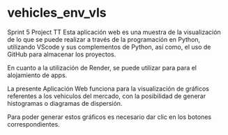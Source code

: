 # vehicles_env_vls
Sprint 5 Project TT
Esta aplicación web es una muestra de la visualización de lo que se puede realizar a través de la programación en Python, utilizando VScode y sus complementos de Python, así como, el uso de GitHub para almacenar los proyectos.

En cuanto a la utilización de Render, se puede utilizar para para el alojamiento de apps.

La presente Aplicación Web funciona para la visualización de gráficos referentes a los vehiculos del mercado, con la posibilidad de generar histogramas o diagramas de dispersión.

Para poder generar estos gráficos es necesario dar clic en los botones correspondientes.